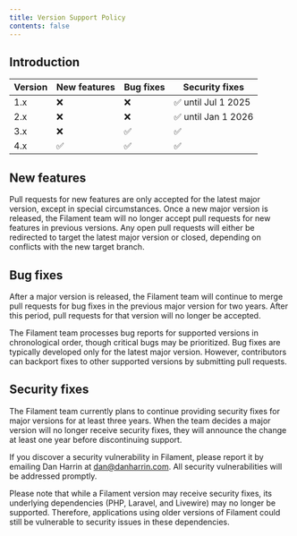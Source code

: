 ```yaml
---
title: Version Support Policy
contents: false
---
```


## Introduction

| Version | New features | Bug fixes | Security fixes     |
|---------|--------------|-----------|--------------------|
| 1.x     | ❌            | ❌         | ✅ until Jul 1 2025 |
| 2.x     | ❌            | ❌         | ✅ until Jan 1 2026 |
| 3.x     | ❌            | ✅         | ✅                  |
| 4.x     | ✅            | ✅         | ✅                  |

## New features

Pull requests for new features are only accepted for the latest major version, except in special circumstances. Once a new major version is released, the Filament team will no longer accept pull requests for new features in previous versions. Any open pull requests will either be redirected to target the latest major version or closed, depending on conflicts with the new target branch.

## Bug fixes

After a major version is released, the Filament team will continue to merge pull requests for bug fixes in the previous major version for two years. After this period, pull requests for that version will no longer be accepted.

The Filament team processes bug reports for supported versions in chronological order, though critical bugs may be prioritized. Bug fixes are typically developed only for the latest major version. However, contributors can backport fixes to other supported versions by submitting pull requests.

## Security fixes

The Filament team currently plans to continue providing security fixes for major versions for at least three years. When the team decides a major version will no longer receive security fixes, they will announce the change at least one year before discontinuing support.

If you discover a security vulnerability in Filament, please report it by emailing Dan Harrin at [dan@danharrin.com](mailto:dan@danharrin.com). All security vulnerabilities will be addressed promptly.

Please note that while a Filament version may receive security fixes, its underlying dependencies (PHP, Laravel, and Livewire) may no longer be supported. Therefore, applications using older versions of Filament could still be vulnerable to security issues in these dependencies.

